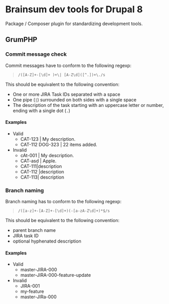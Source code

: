 # Brainsum dev tools for Drupal 8

Package / Composer plugin for standardizing development tools.

## GrumPHP
### Commit message check

Commit messages have to conform to the following regexp:
> `/([A-Z]+-[\d]+ )+\| [A-Z\d]([^.])+\./s`

This should be equivalent to the following convention:

- One or more JIRA Task IDs separated with a space
- One pipe (`|`) surrounded on both sides with a single space
- The description of the task starting with an uppercase letter or number, ending with a single dot (`.`)

#### Examples

- Valid
    - CAT-123 | My description.
    - CAT-112 DOG-323 | 22 items added.
- Invalid
    - cAt-001 | My description.
    - CAT-asd | Apple.
    - CAT-111|description
    - CAT-112 |description
    - CAT-113| description

### Branch naming

Branch naming has to conform to the following regexp:
> `/([a-z]+-[A-Z]+-[\d]+)(-[a-zA-Z\d]+)*$/s`

This should be equivalent to the following convention:

- parent branch name
- JIRA task ID
- optional hyphenated description

#### Examples

- Valid
    - master-JIRA-000
    - master-JIRA-000-feature-update
- Invalid
    - JIRA-001
    - my-feature
    - master-JIRa-000
